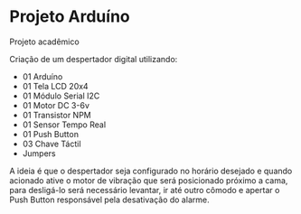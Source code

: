 # Projeto Arduíno

Projeto acadêmico

Criação de um despertador digital utilizando:
- 01 Arduíno
- 01 Tela LCD 20x4
- 01 Módulo Serial I2C
- 01 Motor DC 3-6v
- 01 Transistor NPM
- 01 Sensor Tempo Real
- 01 Push Button
- 03 Chave Táctil
- Jumpers

A ideia é que o despertador seja configurado no horário desejado e quando acionado ative o motor de vibração que será posicionado próximo a cama, para desligá-lo será necessário levantar, ir até outro cômodo e apertar o Push Button responsável pela desativação do alarme.
